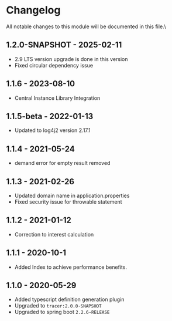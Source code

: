 

# Changelog
All notable changes to this module will be documented in this file.\

## 1.2.0-SNAPSHOT - 2025-02-11
- 2.9 LTS version upgrade is done in this version
- Fixed circular dependency issue

## 1.1.6 - 2023-08-10

- Central Instance Library Integration

## 1.1.5-beta - 2022-01-13
- Updated to log4j2 version 2.17.1

## 1.1.4 - 2021-05-24
- demand error for empty result removed

## 1.1.3 - 2021-02-26
- Updated domain name in application.properties
- Fixed security issue for throwable statement

## 1.1.2 - 2021-01-12
- Correction to interest calculation

## 1.1.1 - 2020-10-1
- Added Index to achieve performance benefits.

## 1.1.0 - 2020-05-29
- Added typescript definition generation plugin
- Upgraded to `tracer:2.0.0-SNAPSHOT`
- Upgraded to spring boot `2.2.6-RELEASE`


